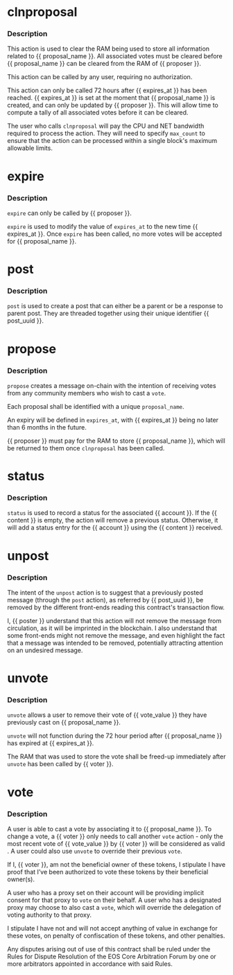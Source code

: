 <h1 class="contract">clnproposal</h1>

### Description

This action is used to clear the RAM being used to store all information related to 
{{ proposal_name }}. All associated votes must be cleared before {{ proposal_name }}
can be cleared from the RAM of {{ proposer }}.

This action can be called by any user, requiring no authorization.

This action can only be called 72 hours after {{ expires_at }} has been reached.
{{ expires_at }} is set at the moment that {{ proposal_name }} is created, and can
only be updated by {{ proposer }}. This will allow time to compute a tally of all
associated votes before it can be cleared.

The user who calls `clnproposal` will pay the CPU and NET bandwidth required
to process the action. They will need to specify `max_count` to ensure that the 
action can be processed within a single block's maximum allowable limits.

<h1 class="contract">expire</h1>

### Description

`expire` can only be called by {{ proposer }}.

`expire` is used to modify the value of `expires_at` to the new time {{ expires_at }}. Once `expire` has been called,
no more votes will be accepted for {{ proposal_name }}.

<h1 class="contract">post</h1>

### Description

`post` is used to create a post that can either be a parent or
be a response to parent post. They are threaded together using their 
unique identifier {{ post_uuid }}.

<h1 class="contract">propose</h1>

### Description

`propose` creates a message on-chain with the intention of receiving 
votes from any community members who wish to cast a `vote`.

Each proposal shall be identified with a unique `proposal_name`.

An expiry will be defined in `expires_at`, with {{ expires_at }} 
being no later than 6 months in the future. 

{{ proposer }} must pay for the RAM to store {{ proposal_name }}, which
will be returned to them once `clnproposal` has been called.

<h1 class="contract">status</h1>

### Description

`status` is used to record a status for the associated {{ account }}.
If the {{ content }} is empty, the action will remove a previous status.
Otherwise, it will add a status entry for the {{ account }} using the
{{ content }} received.


<h1 class="contract">unpost</h1>

### Description

The intent of the `unpost` action is to suggest that a previously posted message (through the `post` action), as referred by {{ post_uuid }}, be removed by the different front-ends reading this contract's transaction flow.

I, {{ poster }} understand that this action will not remove the message from circulation, as it will be imprinted in the blockchain.  I also understand that some front-ends might not remove the message, and even highlight the fact that a message was intended to be removed, potentially attracting attention on an undesired message.


<h1 class="contract">unvote</h1>

### Description

`unvote` allows a user to remove their vote of {{ vote_value }} they have previously
cast on {{ proposal_name }}. 

`unvote` will not function during the 72 hour period after 
{{ proposal_name }} has expired at {{ expires_at }}.

The RAM that was used to store the vote shall be freed-up immediately
after `unvote` has been called by {{ voter }}.

<h1 class="contract">vote</h1>

### Description

A user is able to cast a vote by associating it to {{ proposal_name }}. To 
change a vote, a {{ voter }} only needs to call another `vote` action - only the 
most recent vote of {{ vote_value }} by {{ voter }} will be considered as valid . A user
could also use `unvote` to override their previous `vote`.

If I, {{ voter }}, am not the beneficial owner of these tokens, I stipulate I have proof 
that I’ve been authorized to vote these tokens by their beneficial owner(s).

A user who has a proxy set on their account will be providing implicit consent
for that proxy to `vote` on their behalf. A user who has a designated proxy
may choose to also cast a `vote`, which will override the delegation of voting
authority to that proxy.

I stipulate I have not and will not accept anything of value in exchange for these 
votes, on penalty of confiscation of these tokens, and other penalties. 

Any disputes arising out of use of this contract shall be ruled under the Rules
for Dispute Resolution of the EOS Core Arbitration Forum by one or more arbitrators 
appointed in accordance with said Rules.
